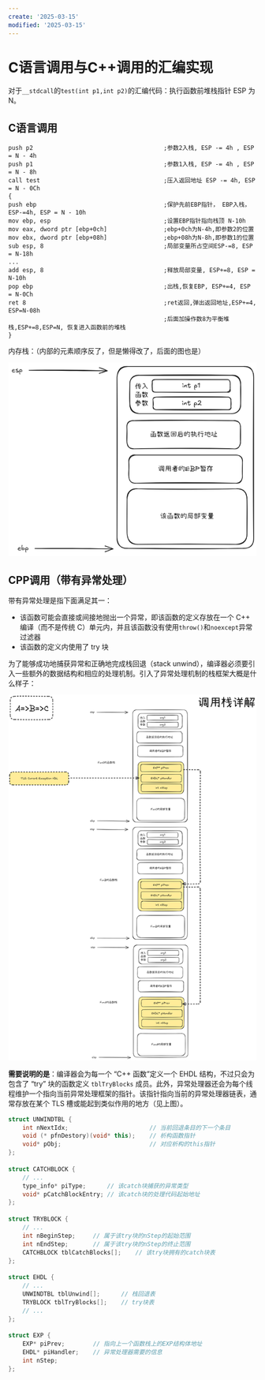 ```yaml
---
create: '2025-03-15'
modified: '2025-03-15'
---
```


# C语言调用与C++调用的汇编实现

对于`__stdcall`的`test(int p1,int p2)`的汇编代码：执行函数前堆栈指针 ESP 为 N。

## C语言调用

```assembly
push p2 									;参数2入栈, ESP -= 4h , ESP = N - 4h
push p1 									;参数1入栈, ESP -= 4h , ESP = N - 8h
call test 									;压入返回地址 ESP -= 4h, ESP = N - 0Ch
{
push ebp									;保护先前EBP指针， EBP入栈， ESP-=4h, ESP = N - 10h
mov ebp, esp 								;设置EBP指针指向栈顶 N-10h
mov eax, dword ptr [ebp+0ch] 				;ebp+0ch为N-4h,即参数2的位置
mov ebx, dword ptr [ebp+08h] 				;ebp+08h为N-8h,即参数1的位置
sub esp, 8									;局部变量所占空间ESP-=8, ESP = N-18h
...
add esp, 8 									;释放局部变量, ESP+=8, ESP = N-10h
pop ebp 									;出栈,恢复EBP, ESP+=4, ESP = N-0Ch
ret 8 										;ret返回,弹出返回地址,ESP+=4, ESP=N-08h
											;后面加操作数8为平衡堆栈,ESP+=8,ESP=N, 恢复进入函数前的堆栈
}
```

内存栈：（内部的元素顺序反了，但是懒得改了，后面的图也是）

![image-20250315141915394](./assets/image-20250315141915394.png)

## CPP调用（带有异常处理）

带有异常处理是指下面满足其一：

* 该函数可能会直接或间接地抛出一个异常，即该函数的定义存放在一个 C++ 编译（而不是传统 C）单元内，并且该函数没有使用`throw()`和`noexcept`异常过滤器
* 该函数的定义内使用了 try 块

为了能够成功地捕获异常和正确地完成栈回退（stack unwind），编译器必须要引入一些额外的数据结构和相应的处理机制。引入了异常处理机制的栈框架大概是什么样子：

![image-20250315144244578](./assets/image-20250315144244578.png)

**需要说明的是**：编译器会为每一个 “C++ 函数”定义一个 EHDL 结构，不过只会为包含了 “try” 块的函数定义 `tblTryBlocks` 成员。此外，异常处理器还会为每个线程维护一个指向当前异常处理框架的指针。该指针指向当前的异常处理器链表，通常存放在某个 TLS 槽或能起到类似作用的地方（见上图）。

```C++
struct UNWINDTBL {
    int nNextIdx;						// 当前回退条目的下一个条目
    void (* pfnDestory)(void* this);	// 析构函数指针
    void* pObj;							// 对应析构的this指针
};

struct CATCHBLOCK {
	// ...
    type_info* piType;		// 该catch块捕获的异常类型
    void* pCatchBlockEntry;	// 该catch块的处理代码起始地址
};

struct TRYBLOCK {
	// ...
    int nBeginStep;		// 属于该try块的nStep的起始范围
    int nEndStep;		// 属于该try块的nStep的终止范围
    CATCHBLOCK tblCatchBlocks[];	// 该try块拥有的catch块表
};

struct EHDL {
    // ...
    UNWINDTBL tblUnwind[];		// 栈回退表
    TRYBLOCK tblTryBlocks[];	// try块表
    // ...
};

struct EXP {
    EXP* piPrev;		// 指向上一个函数栈上的EXP结构体地址
    EHDL* piHandler;	// 异常处理器需要的信息
    int nStep;
};
```